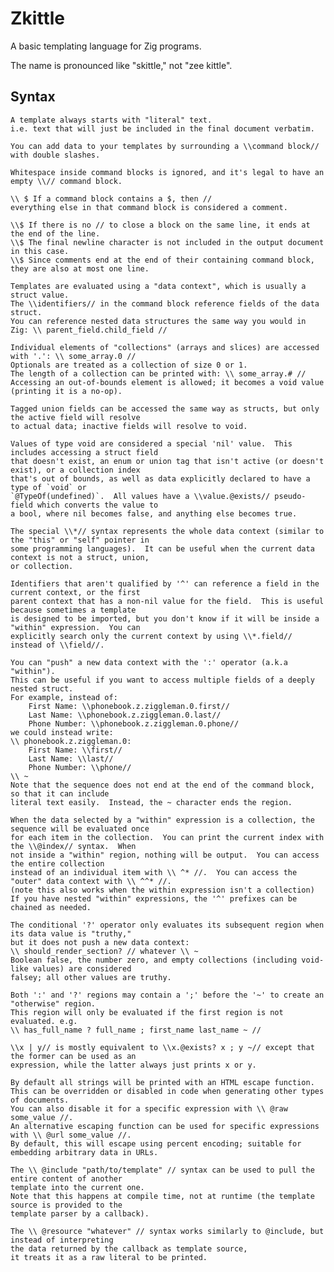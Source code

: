 # Zkittle

A basic templating language for Zig programs.

The name is pronounced like "skittle," not "zee kittle".

## Syntax

    A template always starts with "literal" text.
    i.e. text that will just be included in the final document verbatim.

    You can add data to your templates by surrounding a \\command block// with double slashes.
    
    Whitespace inside command blocks is ignored, and it's legal to have an empty \\// command block.

    \\ $ If a command block contains a $, then //
    everything else in that command block is considered a comment.
    
    \\$ If there is no // to close a block on the same line, it ends at the end of the line.
    \\$ The final newline character is not included in the output document in this case.
    \\$ Since comments end at the end of their containing command block, they are also at most one line.

    Templates are evaluated using a "data context", which is usually a struct value.
    The \\identifiers// in the command block reference fields of the data struct.
    You can reference nested data structures the same way you would in Zig: \\ parent_field.child_field //

    Individual elements of "collections" (arrays and slices) are accessed with '.': \\ some_array.0 //
    Optionals are treated as a collection of size 0 or 1.
    The length of a collection can be printed with: \\ some_array.# //
    Accessing an out-of-bounds element is allowed; it becomes a void value (printing it is a no-op).

    Tagged union fields can be accessed the same way as structs, but only the active field will resolve
    to actual data; inactive fields will resolve to void.

    Values of type void are considered a special 'nil' value.  This includes accessing a struct field
    that doesn't exist, an enum or union tag that isn't active (or doesn't exist), or a collection index
    that's out of bounds, as well as data explicitly declared to have a type of `void` or
    `@TypeOf(undefined)`.  All values have a \\value.@exists// pseudo-field which converts the value to
    a bool, where nil becomes false, and anything else becomes true.

    The special \\*// syntax represents the whole data context (similar to the "this" or "self" pointer in
    some programming languages).  It can be useful when the current data context is not a struct, union,
    or collection.

    Identifiers that aren't qualified by '^' can reference a field in the current context, or the first
    parent context that has a non-nil value for the field.  This is useful because sometimes a template
    is designed to be imported, but you don't know if it will be inside a "within" expression.  You can
    explicitly search only the current context by using \\*.field// instead of \\field//.

    You can "push" a new data context with the ':' operator (a.k.a "within").
    This can be useful if you want to access multiple fields of a deeply nested struct.
    For example, instead of:
        First Name: \\phonebook.z.ziggleman.0.first//
        Last Name: \\phonebook.z.ziggleman.0.last//
        Phone Number: \\phonebook.z.ziggleman.0.phone//
    we could instead write:
    \\ phonebook.z.ziggleman.0:
        First Name: \\first//
        Last Name: \\last//
        Phone Number: \\phone//
    \\ ~
    Note that the sequence does not end at the end of the command block, so that it can include
    literal text easily.  Instead, the ~ character ends the region.

    When the data selected by a "within" expression is a collection, the sequence will be evaluated once
    for each item in the collection.  You can print the current index with the \\@index// syntax.  When
    not inside a "within" region, nothing will be output.  You can access the entire collection
    instead of an individual item with \\ ^* //.  You can access the "outer" data context with \\ ^^* //.
    (note this also works when the within expression isn't a collection)
    If you have nested "within" expressions, the '^' prefixes can be chained as needed.

    The conditional '?' operator only evaluates its subsequent region when its data value is "truthy,"
    but it does not push a new data context:
    \\ should_render_section? // whatever \\ ~
    Boolean false, the number zero, and empty collections (including void-like values) are considered
    falsey; all other values are truthy.

    Both ':' and '?' regions may contain a ';' before the '~' to create an "otherwise" region.
    This region will only be evaluated if the first region is not evaluated. e.g.
    \\ has_full_name ? full_name ; first_name last_name ~ //

    \\x | y// is mostly equivalent to \\x.@exists? x ; y ~// except that the former can be used as an
    expression, while the latter always just prints x or y.

    By default all strings will be printed with an HTML escape function.
    This can be overridden or disabled in code when generating other types of documents.
    You can also disable it for a specific expression with \\ @raw some_value //.
    An alternative escaping function can be used for specific expressions with \\ @url some_value //.
    By default, this will escape using percent encoding; suitable for embedding arbitrary data in URLs.

    The \\ @include "path/to/template" // syntax can be used to pull the entire content of another
    template into the current one.
    Note that this happens at compile time, not at runtime (the template source is provided to the
    template parser by a callback).

    The \\ @resource "whatever" // syntax works similarly to @include, but instead of interpreting
    the data returned by the callback as template source,
    it treats it as a raw literal to be printed.

